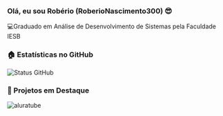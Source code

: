 ### Olá, eu sou Robério (RoberioNascimento300) 😎

💻Graduado em Análise de Desenvolvimento de Sistemas pela Faculdade IESB

### 🏠 Estatísticas no GitHub

![Status GitHub](https://github.com/RoberioNascimento300)

### 🚀 Projetos em Destaque
![aluratube](https://github.com/RoberioNascimento300/aluratube)


